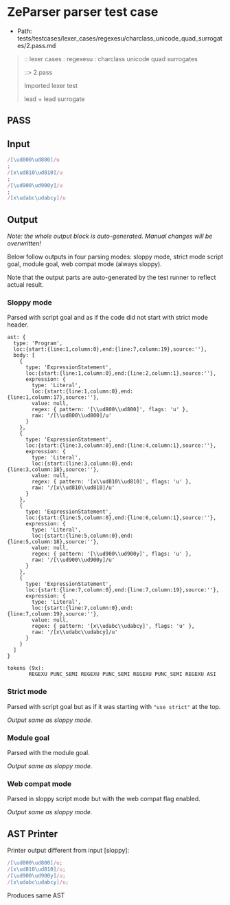 # ZeParser parser test case

- Path: tests/testcases/lexer_cases/regexesu/charclass_unicode_quad_surrogates/2.pass.md

> :: lexer cases : regexesu : charclass unicode quad surrogates
>
> ::> 2.pass
>
> Imported lexer test
>
> lead + lead surrogate

## PASS

## Input

`````js
/[\ud800\ud800]/u
;
/[x\ud810\ud810]/u
;
/[\ud900\ud900y]/u
;
/[x\udabc\udabcy]/u
`````

## Output

_Note: the whole output block is auto-generated. Manual changes will be overwritten!_

Below follow outputs in four parsing modes: sloppy mode, strict mode script goal, module goal, web compat mode (always sloppy).

Note that the output parts are auto-generated by the test runner to reflect actual result.

### Sloppy mode

Parsed with script goal and as if the code did not start with strict mode header.

`````
ast: {
  type: 'Program',
  loc:{start:{line:1,column:0},end:{line:7,column:19},source:''},
  body: [
    {
      type: 'ExpressionStatement',
      loc:{start:{line:1,column:0},end:{line:2,column:1},source:''},
      expression: {
        type: 'Literal',
        loc:{start:{line:1,column:0},end:{line:1,column:17},source:''},
        value: null,
        regex: { pattern: '[\\ud800\\ud800]', flags: 'u' },
        raw: '/[\\ud800\\ud800]/u'
      }
    },
    {
      type: 'ExpressionStatement',
      loc:{start:{line:3,column:0},end:{line:4,column:1},source:''},
      expression: {
        type: 'Literal',
        loc:{start:{line:3,column:0},end:{line:3,column:18},source:''},
        value: null,
        regex: { pattern: '[x\\ud810\\ud810]', flags: 'u' },
        raw: '/[x\\ud810\\ud810]/u'
      }
    },
    {
      type: 'ExpressionStatement',
      loc:{start:{line:5,column:0},end:{line:6,column:1},source:''},
      expression: {
        type: 'Literal',
        loc:{start:{line:5,column:0},end:{line:5,column:18},source:''},
        value: null,
        regex: { pattern: '[\\ud900\\ud900y]', flags: 'u' },
        raw: '/[\\ud900\\ud900y]/u'
      }
    },
    {
      type: 'ExpressionStatement',
      loc:{start:{line:7,column:0},end:{line:7,column:19},source:''},
      expression: {
        type: 'Literal',
        loc:{start:{line:7,column:0},end:{line:7,column:19},source:''},
        value: null,
        regex: { pattern: '[x\\udabc\\udabcy]', flags: 'u' },
        raw: '/[x\\udabc\\udabcy]/u'
      }
    }
  ]
}

tokens (9x):
       REGEXU PUNC_SEMI REGEXU PUNC_SEMI REGEXU PUNC_SEMI REGEXU ASI
`````

### Strict mode

Parsed with script goal but as if it was starting with `"use strict"` at the top.

_Output same as sloppy mode._

### Module goal

Parsed with the module goal.

_Output same as sloppy mode._

### Web compat mode

Parsed in sloppy script mode but with the web compat flag enabled.

_Output same as sloppy mode._

## AST Printer

Printer output different from input [sloppy]:

````js
/[\ud800\ud800]/u;
/[x\ud810\ud810]/u;
/[\ud900\ud900y]/u;
/[x\udabc\udabcy]/u;
````

Produces same AST
